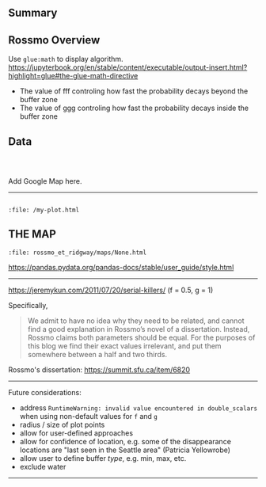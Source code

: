 
## Summary

## Rossmo Overview

Use `glue:math` to display algorithm. 
https://jupyterbook.org/en/stable/content/executable/output-insert.html?highlight=glue#the-glue-math-directive


- The value of fff controling how fast the probability decays beyond the buffer zone
- The value of ggg controling how fast the probability decays inside the buffer zone
## Data

```{glue:} df_body_locations_final
```

```{glue:} df_disappearances_final
```

```{glue:} df_ridgway_final
```

Add Google Map here.

---



```{glue:} ridgway_map
```

```{raw} html
:file: /my-plot.html
```

## THE MAP
```{raw} html
:file: rossmo_et_ridgway/maps/None.html
```


https://pandas.pydata.org/pandas-docs/stable/user_guide/style.html



---
https://jeremykun.com/2011/07/20/serial-killers/
(f = 0.5, g = 1)

Specifically, 
>We admit to have no idea why they need to be related, and cannot find a good explanation in Rossmo’s novel of a dissertation. Instead, Rossmo claims both parameters should be equal. For the purposes of this blog we find their exact values irrelevant, and put them somewhere between a half and two thirds.

Rossmo's dissertation:
https://summit.sfu.ca/item/6820


---

Future considerations:
- address `RuntimeWarning: invalid value encountered in double_scalars` when using non-default values for `f` and `g` 
- radius / size of plot points 
- allow for user-defined approaches 
- allow for confidence of location, e.g. some of the disappearance locations are "last seen in the Seattle area" (Patricia Yellowrobe)
- allow user to define buffer _type_, e.g. min, max, etc.
- exclude water 





--- 

